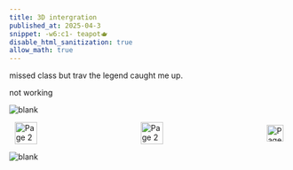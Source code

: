 ```yaml
---
title: 3D intergration
published_at: 2025-04-3
snippet: -w6:c1- teapot🫖
disable_html_sanitization: true
allow_math: true
---
```


missed class but trav the legend caught me up.

not working

<script type="module">

import * as THREE from "/scripts/three.js/three.module.js"

const container = document.getElementById (`three.js_container`)
const width = container.parentNode.scrollWidth
const height = width * 9 / 16

import { OrbitControls } from '/scripts/three.js/OrbitControls.js'
import { TeapotGeometry } from '/scripts/three.js/TeapotGeometry.js'

const teapotSize = 300

let teapot

const textureMap = new THREE.TextureLoader ()
   .load ('scripts/textures/uv_grid_opengl.jpg')
textureMap.wrapS = textureMap.wrapT = THREE.RepeatWrapping
textureMap.anisotropy = 16
textureMap.colorSpace = THREE.SRGBColorSpace

// REFLECTION MAP
const path = 'scripts/three.js/textures/pisa/'
const urls = [ 'px.png', 'nx.png', 'py.png', 'ny.png', 'pz.png', 'nz.png' ]
const textureCube = new THREE.CubeTextureLoader ().setPath (path).load (urls)

const materials = {
   wireframe: new THREE.MeshBasicMaterial ({ 
      wireframe: true 
   }),

   flat: new THREE.MeshPhongMaterial ({ 
      specular: 0x000000, 
      flatShading: true, 
      side: THREE.DoubleSide 
   }),

   smooth: new THREE.MeshLambertMaterial ({ 
      side: THREE.DoubleSide 
   }),

   glossy: new THREE.MeshPhongMaterial ({ 
      color: 0xc0c0c0, 
      specular: 0x404040, 
      shininess: 300, 
      side: THREE.DoubleSide
   }),

   textured: new THREE.MeshPhongMaterial ({ 
      map: textureMap, 
      side: THREE.DoubleSide
   }),

   reflective: new THREE.MeshPhongMaterial ({ 
      envMap: textureCube, 
      side: THREE.DoubleSide
   })
}

const rand_el = a => a[Math.floor (Math.random () * a.length)]

// random tessellation amount
const rand_tess = () => rand_el ([ 20, 30, 40, 50 ])

// CAMERA
const camera = new THREE.PerspectiveCamera (45, width / height, 1, 80000)
camera.position.set (-600, 550, 1300)

// LIGHTS
const ambientLight = new THREE.AmbientLight (0x7c7c7c, 2.0)

const light = new THREE.DirectionalLight (0xFFFFFF, 2.0)
light.position.set (0.32, 0.39, 0.7)

// RENDERER
const renderer = new THREE.WebGLRenderer ({ antialias: true })
renderer.setPixelRatio (window.devicePixelRatio)
renderer.setSize (width, height)
container.appendChild (renderer.domElement)

// CONTROLS
const cameraControls = new OrbitControls (camera, renderer.domElement)

// scene itself
const scene = new THREE.Scene ()
scene.background = new THREE.Color (0xAAAAAA)
scene.add (ambientLight)
scene.add (light)

let material = materials[ 'wireframe' ] 

const mutate_geometry = (g, p) => {
   const length = g.index.array.length
   const glitch_amount = Math.abs ((p * 2) - 1) ** 5
   const glitch_length = Math.floor (glitch_amount * length)   
   const glitch_location = Math.floor (
      Math.random () * (length - glitch_length)
   )

   const mutation = p >= 0.5
      // 65536
      // 8192 is 2 ** 13
      // largest number not to give errors
      ? () => Math.floor (Math.random () * 8192)
      // ? () => Math.floor (Math.random () * 65536)
      : () => 0

   const front = g.index.array.slice (0, glitch_location)
   const middle = new Uint16Array (glitch_length)
      .fill (0)
      .map (mutation)
   const back = g.index.array.slice (glitch_location + glitch_length)

   const mutated = new Uint16Array (length)
   mutated.set (front)
   mutated.set (middle, front.length)
   mutated.set (back, front.length + middle.length)

   g.index.array = mutated 
}

let next_glitch_time = 0
let is_glitching = false
let geometry = new TeapotGeometry (
   300, // teapotSize
   rand_tess (),
   true,
   true,
   true,
   true,
)

const draw_teapot = ms => {

   if (teapot !== undefined) {
      teapot.geometry.dispose ()
      scene.remove (teapot)
   }

   const t = ms * 0.001

   if (t > next_glitch_time) {
      const period = Math.random () ** 24 * 6
      next_glitch_time = t + period

      is_glitching = !is_glitching

      if (is_glitching) mutate_geometry (geometry, Math.random ())

      else {
         geometry = new TeapotGeometry (
            teapotSize,
            rand_tess (), 
            Math.random () < 0.8,
            Math.random () < 0.8,
            true,
            true,
            true 
         )

         const type = rand_el ([ 
            `wireframe`, 
            `flat`, 
            `smooth`, 
            `glossy`, 
            `textured`, 
            `reflective` 
         ])
         material = materials[ type ]

         scene.background = type === `reflective` 
            ? textureCube
            : null
      }
   }

   teapot = new THREE.Mesh (geometry, material)
   scene.add (teapot)

   renderer.render (scene, camera)

   requestAnimationFrame (draw_teapot)
}

requestAnimationFrame (draw_teapot)



		</script>

![blank](/Images/w1/blankpng.png)

<style>
.container {
    display: flex;
    justify-content: space-between;
    align-items: center;
    padding: 0 10px; /* Optional: Add some padding if needed */
}

.button {
    display: flex;
    align-items: center;
    /* Add additional styling for buttons if needed */
}

.button img {
    display: block;
}
</style>

<body>
    <div class="container">
        <a href="/10-p5-in-javacscript" class="button middle">
            <img id= "home_id" src="/Images/Buttons/Back.png" width="40" height="40" alt="Page 2">
        <a href="/" class="button middle">
            <img id= "home_id" src="/Images/Buttons/Home.png" width="40" height="40" alt="Page 2">
        </a>
        <a href="/" class="button right">
            <img id= "next_id" src="/Images/Buttons/Forward.png" width="30" height="30" alt="Page 3">
        </a>
    </div>
</body>

![blank](/Images/w1/blankpng.png)
